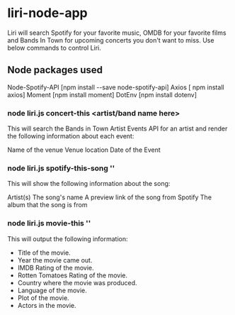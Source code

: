 # liri-node-app

Liri will search Spotify for your favorite music, OMDB for your favorite films and Bands In Town for upcoming concerts you don't want to miss. Use below commands to control Liri.

## Node packages used

Node-Spotify-API [npm install --save node-spotify-api]
Axios [ npm install axios]
Moment [npm install moment]
DotEnv [npm install dotenv]

### node liri.js concert-this <artist/band name here>

This will search the Bands in Town Artist Events API for an artist and render the following information about each event:

Name of the venue
Venue location
Date of the Event


### node liri.js spotify-this-song '<song name here>'

This will show the following information about the song:

Artist(s)
The song's name
A preview link of the song from Spotify
The album that the song is from


### node liri.js movie-this '<movie name here>'

This will output the following information:

* Title of the movie.
* Year the movie came out.
* IMDB Rating of the movie.
* Rotten Tomatoes Rating of the movie.
* Country where the movie was produced.
* Language of the movie.
* Plot of the movie.
* Actors in the movie.








